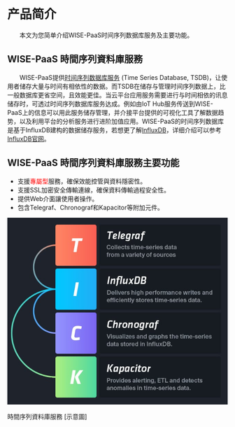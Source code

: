 # 产品简介

　　本文为您简单介绍WISE-PaaS时间序列数据库服务及主要功能。

## WISE-PaaS 時間序列資料庫服務

　　WISE-PaaS提供[时间序列数据库服务](https://en.wikipedia.org/wiki/Temporal_database) (Time Series Database, TSDB)，让使用者储存大量与时间有相依性的数据。而TSDB在储存与管理时间序列数据上，比一般数据库更省空间，且效能更佳。当云平台应用服务需要进行与时间相依的讯息储存时，可透过时间序列数据库服务达成。例如由IoT Hub服务传送到WISE-PaaS上的信息可以用此服务储存管理，并介接平台提供的可视化工具了解数据趋势，以及利用平台的分析服务进行进阶加值应用。WISE-PaaS的时间序列数据库是基于InfluxDB建构的数据储存服务，若想更了解[InfluxDB](https://zh.wikipedia.org/wiki/InfluxDB)，详细介绍可以参考[InfluxDB官网](https://www.influxdata.com/)。

## WISE-PaaS 時間序列資料庫服務主要功能

* 支援<span style="color:red;">專屬型</span>服務，確保效能控管與資料隱密性。
* 支援SSL加密安全傳輸連線，確保資料傳輸過程安全性。
* 提供Web介面讓使用者操作。
* 包含Telegraf、Chronograf和Kapacitor等附加元件。

![時間序列資料庫服務 示意圖](../uploads/images/InfluxDB/InfluxDB.jpg)

<td align="center">時間序列資料庫服務 [示意圖</td>]
